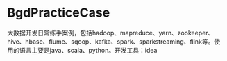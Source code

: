 # BgdPracticeCase
大数据开发日常练手案例，包括hadoop、mapreduce、yarn、zookeeper、hive、hbase、flume、sqoop、kafka、spark、sparkstreaming、flink等。使用的语言主要是java、scala、python。开发工具：idea
